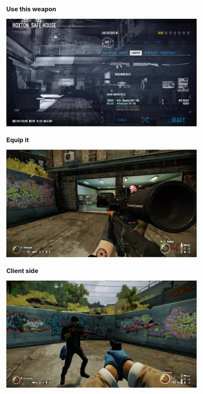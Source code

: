 ### Use this weapon
![ScreenShot](Img/sync/01.jpg)

### Equip it
![ScreenShot](Img/sync/02.jpg)

### Client side
![ScreenShot](Img/sync/03.jpg)